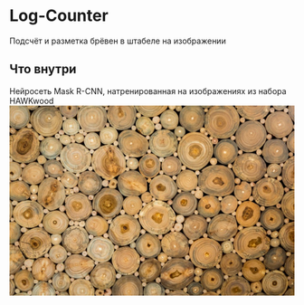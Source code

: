 # Log-Counter
Подсчёт и разметка брёвен в штабеле на изображении
## Что внутри
Нейросеть Mask R-CNN, натренированная на изображениях из набора HAWKwood
![logs](/_1232-772.jpg)
